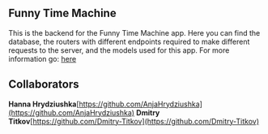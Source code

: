 ## Funny Time Machine

This is the backend for the Funny Time Machine app. Here you can find the database, the routers with different endpoints required to make different requests to the server, and the models used for this app. For more information go: [here](https://github.com/AnjaHrydziushka/funny-time-machine-front/tree/master)

## Collaborators

**Hanna Hrydziushka**[https://github.com/AnjaHrydziushka](https://github.com/AnjaHrydziushka)
**Dmitry Titkov**[https://github.com/Dmitry-Titkov](https://github.com/Dmitry-Titkov)